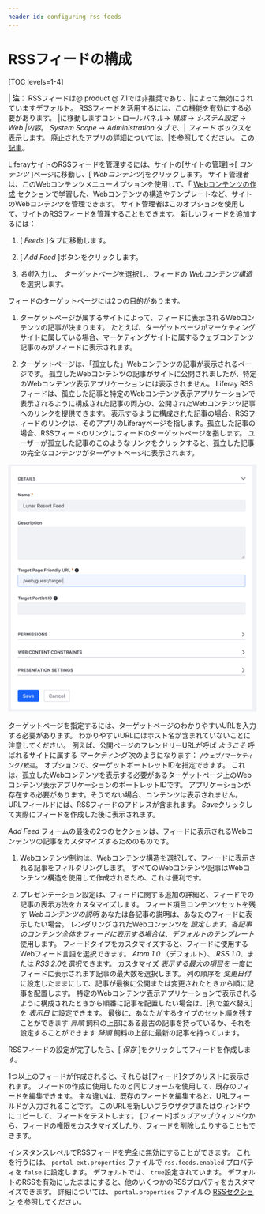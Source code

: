 ```yaml
---
header-id: configuring-rss-feeds
---
```


# RSSフィードの構成

[TOC levels=1-4]

| **注：** RSSフィードは@ product @ 7.1では非推奨であり、|によって無効にされていますデフォルト。 RSSフィードを活用するには、この機能を有効にする必要があります。 |に移動しますコントロールパネル→ *構成* → *システム設定* → *Web |内容*。 *System Scope* → *Administration* タブで、| *フィード* ボックスを表示します。 廃止されたアプリの詳細については、|を参照してください。 [この記事](/docs/7-1/deploy/-/knowledge_base/d/deprecated-apps-in-7-1-what-to-do#web-experience)。

LiferayサイトのRSSフィードを管理するには、サイトの[サイトの管理]→[ *コンテンツ* ]ページに移動し、[ *Webコンテンツ*]をクリックします。 サイト管理者は、このWebコンテンツメニューオプションを使用して、「 [Webコンテンツの作成](/docs/7-1/user/-/knowledge_base/u/creating-web-content) セクションで学習した、Webコンテンツの構造やテンプレートなど、サイトのWebコンテンツを管理できます。 サイト管理者はこのオプションを使用して、サイトのRSSフィードを管理することもできます。 新しいフィードを追加するには：

1.  [ *Feeds* ]タブに移動します。

2.  [ *Add Feed* ]ボタンをクリックします。

3.  *名前*入力し、 *ターゲットページ*を選択し、フィードの *Webコンテンツ構造* を選択します。

フィードのターゲットページには2つの目的があります。

1.  ターゲットページが属するサイトによって、フィードに表示されるWebコンテンツの記事が決まります。 たとえば、ターゲットページがマーケティングサイトに属している場合、マーケティングサイトに属するウェブコンテンツ記事のみがフィードに表示されます。

2.  ターゲットページは、「孤立した」Webコンテンツの記事が表示されるページです。 孤立したWebコンテンツの記事がサイトに公開されましたが、特定のWebコンテンツ表示アプリケーションには表示されません。 Liferay RSSフィードは、孤立した記事と特定のWebコンテンツ表示アプリケーションで表示されるように構成された記事の両方の、公開されたWebコンテンツ記事へのリンクを提供できます。 表示するように構成された記事の場合、RSSフィードのリンクは、そのアプリのLiferayページを指します。孤立した記事の場合、RSSフィードのリンクはフィードのターゲットページを指します。 ユーザーが孤立した記事のこのようなリンクをクリックすると、孤立した記事の完全なコンテンツがターゲットページに表示されます。

![図1：新しいRSSフィードを作成するには、名前、ターゲットページ、およびWebコンテンツ構造を指定するだけです。 もちろん、権限、Webコンテンツの制約、プレゼンテーション設定など、フィードの他の機能を構成することもできます。](../../../../images/web-content-new-feed.png)

ターゲットページを指定するには、ターゲットページのわかりやすいURLを入力する必要があります。 わかりやすいURLにはホスト名が含まれていないことに注意してください。 例えば、公開ページのフレンドリーURLが呼ば *ようこそ* 呼ばれるサイトに属する *マーケティング* 次のようになります： `/ウェブ/マーケティング/歓迎`。 オプションで、ターゲットポートレットIDを指定できます。 これは、孤立したWebコンテンツを表示する必要があるターゲットページ上のWebコンテンツ表示アプリケーションのポートレットIDです。 アプリケーションが存在する必要があります。そうでない場合、コンテンツは表示されません。 URLフィールドには、RSSフィードのアドレスが含まれます。 *Save*クリックして実際にフィードを作成した後に表示されます。

*Add Feed* フォームの最後の2つのセクションは、フィードに表示されるWebコンテンツの記事をカスタマイズするためのものです。

1.  Webコンテンツ制約は、Webコンテンツ構造を選択して、フィードに表示される記事をフィルタリングします。 すべてのWebコンテンツ記事はWebコンテンツ構造を使用して作成されるため、これは便利です。

2.  プレゼンテーション設定は、フィードに関する追加の詳細と、フィードでの記事の表示方法をカスタマイズします。 フィード項目コンテンツセットを残す *Webコンテンツの説明* あなたは各記事の説明は、あなたのフィードに表示したい場合。 レンダリングされたWebコンテンツを *設定します。各記事のコンテンツ全体をフィードに表示する場合は、デフォルトのテンプレート* 使用します。 フィードタイプをカスタマイズすると、フィードに使用するWebフィード言語を選択できます。 *Atom 1.0* （デフォルト）、 *RSS 1.0*、または *RSS 2.0*を選択できます。 カスタマイズ *表示する最大の項目を* 一度にフィードに表示されます記事の最大数を選択します。 列の順序を *変更日付* に設定したままにして、記事が最後に公開または変更されたときから順に記事を配置します。 特定のWebコンテンツ表示アプリケーションで表示されるように構成されたときから順番に記事を配置したい場合は、[列で並べ替え]を *表示日* に設定できます。 最後に、あなたがするタイプのセット順を残すことができます *昇順* 飼料の上部にある最古の記事を持っているか、それを設定することができます *降順* 飼料の上部に最新の記事を持っています。

RSSフィードの設定が完了したら、[ *保存* ]をクリックしてフィードを作成します。

1つ以上のフィードが作成されると、それらは[フィード]タブのリストに表示されます。 フィードの作成に使用したのと同じフォームを使用して、既存のフィードを編集できます。 主な違いは、既存のフィードを編集すると、URLフィールドが入力されることです。 このURLを新しいブラウザタブまたはウィンドウにコピーして、フィードをテストします。 [フィード]ポップアップウィンドウから、フィードの権限をカスタマイズしたり、フィードを削除したりすることもできます。

インスタンスレベルでRSSフィードを完全に無効にすることができます。 これを行うには、 `portal-ext.properties` ファイルで `rss.feeds.enabled` プロパティを `false` に設定します。 デフォルトでは、 `true`設定されています。 デフォルトのRSSを有効にしたままにすると、他のいくつかのRSSプロパティをカスタマイズできます。 詳細については、 `portal.properties` ファイルの [RSSセクション](https://docs.liferay.com/portal/7.0/propertiesdoc/portal.properties.html#RSS) を参照してください。
